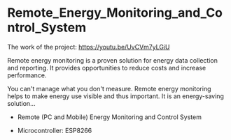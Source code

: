 # Remote_Energy_Monitoring_and_Control_System

The work of the project: https://youtu.be/UvCVm7yLGiU

Remote energy monitoring is a proven solution for energy data collection and reporting. It provides opportunities to reduce costs and increase performance.

You can't manage what you don't measure. Remote energy monitoring helps to make energy use visible and thus important. It is an energy-saving solution...

- Remote (PC and Mobile) Energy Monitoring and Control System

- Microcontroller: ESP8266

